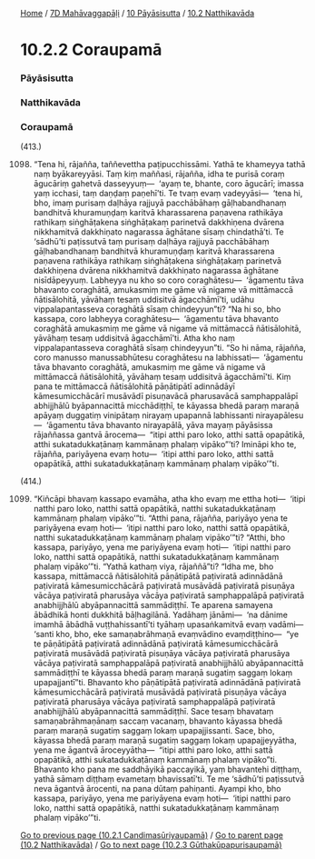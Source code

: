 
[Home](/) / [7D Mahāvaggapāḷi](../../../7D.md) / [10 Pāyāsisutta](../../10.md) / [10.2 Natthikavāda](../10.2.md)

# 10.2.2 Coraupamā

### Pāyāsisutta

### Natthikavāda

### Coraupamā

(413.)

1098. “Tena hi, rājañña, taññevettha paṭipucchissāmi. Yathā te khameyya tathā naṃ byākareyyāsi. Taṃ kiṃ maññasi, rājañña, idha te purisā coraṃ āgucāriṃ gahetvā dasseyyuṃ—  ‘ayaṃ te, bhante, coro āgucārī; imassa yaṃ icchasi, taṃ daṇḍaṃ paṇehī’ti. Te tvaṃ evaṃ vadeyyāsi—  ‘tena hi, bho, imaṃ purisaṃ daḷhāya rajjuyā pacchābāhaṃ gāḷhabandhanaṃ bandhitvā khuramuṇḍaṃ karitvā kharassarena paṇavena rathikāya rathikaṃ siṅghāṭakena siṅghāṭakaṃ parinetvā dakkhiṇena dvārena nikkhamitvā dakkhiṇato nagarassa āghātane sīsaṃ chindathā’ti. Te ‘sādhū’ti paṭissutvā taṃ purisaṃ daḷhāya rajjuyā pacchābāhaṃ gāḷhabandhanaṃ bandhitvā khuramuṇḍaṃ karitvā kharassarena paṇavena rathikāya rathikaṃ siṅghāṭakena siṅghāṭakaṃ parinetvā dakkhiṇena dvārena nikkhamitvā dakkhiṇato nagarassa āghātane nisīdāpeyyuṃ. Labheyya nu kho so coro coraghātesu—  ‘āgamentu tāva bhavanto coraghātā, amukasmiṃ me gāme vā nigame vā mittāmaccā ñātisālohitā, yāvāhaṃ tesaṃ uddisitvā āgacchāmī’ti, udāhu vippalapantasseva coraghātā sīsaṃ chindeyyun”ti? “Na hi so, bho kassapa, coro labheyya coraghātesu—  ‘āgamentu tāva bhavanto coraghātā amukasmiṃ me gāme vā nigame vā mittāmaccā ñātisālohitā, yāvāhaṃ tesaṃ uddisitvā āgacchāmī’ti. Atha kho naṃ vippalapantasseva coraghātā sīsaṃ chindeyyun”ti. “So hi nāma, rājañña, coro manusso manussabhūtesu coraghātesu na labhissati—  ‘āgamentu tāva bhavanto coraghātā, amukasmiṃ me gāme vā nigame vā mittāmaccā ñātisālohitā, yāvāhaṃ tesaṃ uddisitvā āgacchāmī’ti. Kiṃ pana te mittāmaccā ñātisālohitā pāṇātipātī adinnādāyī kāmesumicchācārī musāvādī pisuṇavācā pharusavācā samphappalāpī abhijjhālū byāpannacittā micchādiṭṭhī, te kāyassa bhedā paraṃ maraṇā apāyaṃ duggatiṃ vinipātaṃ nirayaṃ upapannā labhissanti nirayapālesu—  ‘āgamentu tāva bhavanto nirayapālā, yāva mayaṃ pāyāsissa rājaññassa gantvā ārocema—  “itipi atthi paro loko, atthi sattā opapātikā, atthi sukatadukkaṭānaṃ kammānaṃ phalaṃ vipāko”’ti? Imināpi kho te, rājañña, pariyāyena evaṃ hotu—  ‘itipi atthi paro loko, atthi sattā opapātikā, atthi sukatadukkaṭānaṃ kammānaṃ phalaṃ vipāko’”ti.

(414.)

1099. “Kiñcāpi bhavaṃ kassapo evamāha, atha kho evaṃ me ettha hoti—  ‘itipi natthi paro loko, natthi sattā opapātikā, natthi sukatadukkaṭānaṃ kammānaṃ phalaṃ vipāko’”ti. “Atthi pana, rājañña, pariyāyo yena te pariyāyena evaṃ hoti—  ‘itipi natthi paro loko, natthi sattā opapātikā, natthi sukatadukkaṭānaṃ kammānaṃ phalaṃ vipāko’”ti? “Atthi, bho kassapa, pariyāyo, yena me pariyāyena evaṃ hoti—  ‘itipi natthi paro loko, natthi sattā opapātikā, natthi sukatadukkaṭānaṃ kammānaṃ phalaṃ vipāko’”ti. “Yathā kathaṃ viya, rājaññā”ti? “Idha me, bho kassapa, mittāmaccā ñātisālohitā pāṇātipātā paṭiviratā adinnādānā paṭiviratā kāmesumicchācārā paṭiviratā musāvādā paṭiviratā pisuṇāya vācāya paṭiviratā pharusāya vācāya paṭiviratā samphappalāpā paṭiviratā anabhijjhālū abyāpannacittā sammādiṭṭhī. Te aparena samayena ābādhikā honti dukkhitā bāḷhagilānā. Yadāhaṃ jānāmi—  ‘na dānime imamhā ābādhā vuṭṭhahissantī’ti tyāhaṃ upasaṅkamitvā evaṃ vadāmi—  ‘santi kho, bho, eke samaṇabrāhmaṇā evaṃvādino evaṃdiṭṭhino—  “ye te pāṇātipātā paṭiviratā adinnādānā paṭiviratā kāmesumicchācārā paṭiviratā musāvādā paṭiviratā pisuṇāya vācāya paṭiviratā pharusāya vācāya paṭiviratā samphappalāpā paṭiviratā anabhijjhālū abyāpannacittā sammādiṭṭhī te kāyassa bhedā paraṃ maraṇā sugatiṃ saggaṃ lokaṃ upapajjantī”ti. Bhavanto kho pāṇātipātā paṭiviratā adinnādānā paṭiviratā kāmesumicchācārā paṭiviratā musāvādā paṭiviratā pisuṇāya vācāya paṭiviratā pharusāya vācāya paṭiviratā samphappalāpā paṭiviratā anabhijjhālū abyāpannacittā sammādiṭṭhī. Sace tesaṃ bhavataṃ samaṇabrāhmaṇānaṃ saccaṃ vacanaṃ, bhavanto kāyassa bhedā paraṃ maraṇā sugatiṃ saggaṃ lokaṃ upapajjissanti. Sace, bho, kāyassa bhedā paraṃ maraṇā sugatiṃ saggaṃ lokaṃ upapajjeyyātha, yena me āgantvā āroceyyātha—  “itipi atthi paro loko, atthi sattā opapātikā, atthi sukatadukkaṭānaṃ kammānaṃ phalaṃ vipāko”ti. Bhavanto kho pana me saddhāyikā paccayikā, yaṃ bhavantehi diṭṭhaṃ, yathā sāmaṃ diṭṭhaṃ evametaṃ bhavissatī’ti. Te me ‘sādhū’ti paṭissutvā neva āgantvā ārocenti, na pana dūtaṃ pahiṇanti. Ayampi kho, bho kassapa, pariyāyo, yena me pariyāyena evaṃ hoti—  ‘itipi natthi paro loko, natthi sattā opapātikā, natthi sukatadukkaṭānaṃ kammānaṃ phalaṃ vipāko’”ti.

[Go to previous page (10.2.1 Candimasūriyaupamā)](10.2.1.md) / [Go to parent page (10.2 Natthikavāda)](../10.2.md) / [Go to next page (10.2.3 Gūthakūpapurisaupamā)](10.2.3.md)


